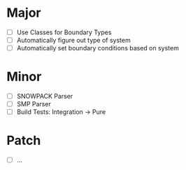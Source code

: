 # Major
- [ ] Use Classes for Boundary Types
- [ ] Automatically figure out type of system
- [ ] Automatically set boundary conditions based on system

# Minor
- [ ] SNOWPACK Parser
- [ ] SMP Parser
- [ ] Build Tests: Integration -> Pure

# Patch
- [ ] ...